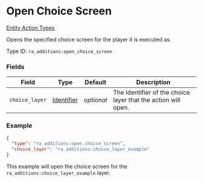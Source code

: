 # Open Choice Screen
[Entity Action Types](../entity_action_types_types.md)

Opens the specified choice screen for the player it is executed as.

Type ID: `ra_additions:open_choice_screen`
### Fields
Field | Type | Default | Description
------|------|---------|-------------
`choice_layer` | [Identifier](../data_types/identifier.md) | _optional_ | The Identifier of the choice layer that the action will open.

### Example
```json
{
  "type": "ra_additions:open_choice_screen",
  "choice_layer": "ra_additions:choice_layer_example"
}
```
This example will open the choice screen for the `ra_additions:choice_layer_example` layer.